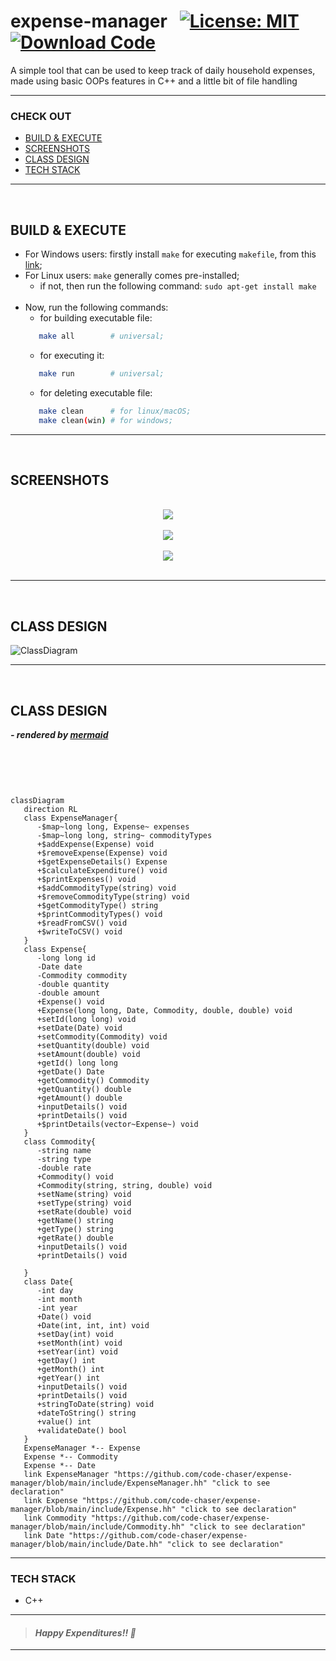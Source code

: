 # expense-manager &nbsp; [![License: MIT](https://img.shields.io/badge/License-MIT-yellow.svg)](https://github.com/code-chaser/expense-manager/blob/main/LICENSE) [![Download Code](https://img.shields.io/badge/Download-Code-red.svg)](https://github.com/code-chaser/expense-manager/archive/refs/heads/main.zip)
A simple tool that can be used to keep track of daily household expenses, made using basic OOPs features in C++ and a little bit of file handling
___

<!--
<table align="center" style="width:100%">
   <thead></thead>
   <tbody>
      <tr>
         <td rowspan=4><h3>CHECK OUT</h3></td>
         <td><a href="#build--execute">BUILD & EXECUTE</a></td>
      </tr>
      <tr>
         <td><a href="#screenshots">SCREENSHOTS</a></td>
      </tr>
      <tr>
         <td><a href="#class-design">CLASS DESIGN</a></td>
      </tr>
      <tr>
         <td><a href="#tech-stack">TECH STACK</a></td>
      </tr>
   </tbody>
</table>

___
-->


### CHECK OUT
- [BUILD & EXECUTE](#build--execute)
- [SCREENSHOTS](#screenshots)
- [CLASS DESIGN](#class-design)
- [TECH STACK](#tech-stack)

___

<br>


## BUILD & EXECUTE
- For Windows users: firstly install ` make ` for executing ` makefile `, from this [link](https://stackoverflow.com/questions/32127524/how-to-install-and-use-make-in-windows);
- For Linux users: ` make ` generally comes pre-installed;
   - if not, then run the following command: ` sudo apt-get install make `
   <br>
- Now, run the following commands:
   - for building executable file: 
  ```bash
     make all        # universal;
  ```
   - for executing it:
  ```bash
     make run        # universal;
  ```
   - for deleting executable file:
  ```bash
     make clean      # for linux/macOS;
     make clean(win) # for windows;
  ```
___

<br>

## SCREENSHOTS

<br>

<div style="text-align:center"><img src="https://user-images.githubusercontent.com/63065397/153944917-7bf7b1a8-0a6a-406e-9a19-3d47a68394ed.png" /></div>

<br>

<div style="text-align:center"><img src="https://user-images.githubusercontent.com/63065397/153945403-dcc8e1ba-360b-4b32-ad78-fd911214e2ab.png" /></div>

<br>

<div style="text-align:center"><img src="https://user-images.githubusercontent.com/63065397/153945727-4546630a-ffbb-4380-8c34-102b90f66e66.png" /></div>

<br>





___

<br>


## CLASS DESIGN

![ClassDiagram](https://user-images.githubusercontent.com/63065397/153952270-def56c4f-2c9b-4fa1-ac93-064e7347fcbd.png)

___

<br>

## CLASS DESIGN
   ***- rendered by [mermaid](https://mermaid-js.github.io/mermaid/#/classDiagram)***

<br>
<br>

```mermaid


classDiagram
   direction RL
   class ExpenseManager{
      -$map~long long, Expense~ expenses
      -$map~long long, string~ commodityTypes
      +$addExpense(Expense) void
      +$removeExpense(Expense) void
      +$getExpenseDetails() Expense
      +$calculateExpenditure() void
      +$printExpenses() void
      +$addCommodityType(string) void
      +$removeCommodityType(string) void
      +$getCommodityType() string
      +$printCommodityTypes() void
      +$readFromCSV() void
      +$writeToCSV() void
   }
   class Expense{
      -long long id
      -Date date
      -Commodity commodity
      -double quantity
      -double amount
      +Expense() void
      +Expense(long long, Date, Commodity, double, double) void
      +setId(long long) void
      +setDate(Date) void
      +setCommodity(Commodity) void
      +setQuantity(double) void
      +setAmount(double) void
      +getId() long long
      +getDate() Date
      +getCommodity() Commodity
      +getQuantity() double
      +getAmount() double
      +inputDetails() void
      +printDetails() void
      +$printDetails(vector~Expense~) void
   }
   class Commodity{
      -string name
      -string type
      -double rate
      +Commodity() void
      +Commodity(string, string, double) void
      +setName(string) void
      +setType(string) void
      +setRate(double) void
      +getName() string
      +getType() string
      +getRate() double
      +inputDetails() void
      +printDetails() void
      
   }
   class Date{
      -int day
      -int month
      -int year
      +Date() void
      +Date(int, int, int) void
      +setDay(int) void
      +setMonth(int) void
      +setYear(int) void
      +getDay() int
      +getMonth() int
      +getYear() int
      +inputDetails() void
      +printDetails() void
      +stringToDate(string) void
      +dateToString() string
      +value() int
      +validateDate() bool
   }
   ExpenseManager *-- Expense
   Expense *-- Commodity
   Expense *-- Date
   link ExpenseManager "https://github.com/code-chaser/expense-manager/blob/main/include/ExpenseManager.hh" "click to see declaration"
   link Expense "https://github.com/code-chaser/expense-manager/blob/main/include/Expense.hh" "click to see declaration"
   link Commodity "https://github.com/code-chaser/expense-manager/blob/main/include/Commodity.hh" "click to see declaration"
   link Date "https://github.com/code-chaser/expense-manager/blob/main/include/Date.hh" "click to see declaration"
```
___
### TECH STACK
- C++

___
> #### _Happy Expenditures!! 🤪_
___
